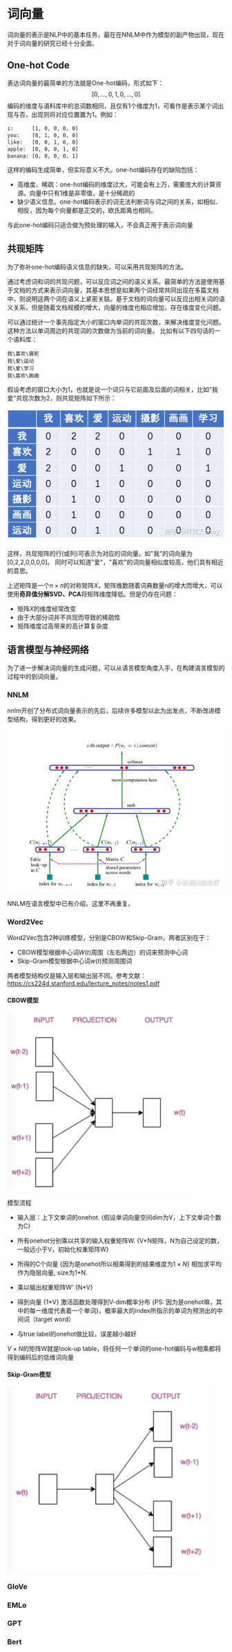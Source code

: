# 词向量

词向量的表示是NLP中的基本任务，最在在NNLM中作为模型的副产物出现，现在对于词向量的研究已经十分全面。

## One-hot Code

表达词向量的最简单的方法就是One-hot编码，形式如下：
$$
[0,...,0,1,0,...,0]
$$
编码的维度与语料库中的总词数相同，且仅有1个维度为1，可看作是表示某个词出现与否，出现则将对应位置置为1。例如：

```
i:      [1, 0, 0, 0, 0]
you:    [0, 1, 0, 0, 0]
like:   [0, 0, 1, 0, 0]
apple:  [0, 0, 0, 1, 0]
banana: [0, 0, 0, 0, 1]
```



这样的编码生成简单，但实际意义不大。one-hot编码存在的缺陷包括：

- 高维度、稀疏：one-hot编码的维度过大，可能会有上万，需要庞大的计算资源。向量中只有1维是非零值，是十分稀疏的
- 缺少语义信息。one-hot编码表示的词无法判断词与词之间的关系，如相似、相反，因为每个向量都是正交的，欧氏距离也相同。

与此one-hot编码只适合做为预处理的输入，不会真正用于表示词向量

## 共现矩阵

为了弥补one-hot编码语义信息的缺失，可以采用共现矩阵的方法。

通过考虑词和词的共现问题，可以反应词之间的语义关系。最简单的方法是使用基于文档的方式来表示词向量，其基本思想是如果两个词经常共同出现在多篇文档中，则说明这两个词在语义上紧密关联。基于文档的词向量可以反应出相关词的语义关系，但是随着文档规模的增大，向量的维度也相应增加，存在维度变化问题。

可以通过统计一个事先指定大小的窗口内单词的共现次数，来解决维度变化问题。这种方法以单词周边的共现词的次数做为当前的词向量。 比如有以下四句话的一个语料库：

```
我\喜欢\摄影
我\爱\运动
我\爱\学习
我\喜欢\画画
```

假设考虑的窗口大小为1，也就是说一个词只与它前面及后面的词相关，比如"我 爱"共现次数为2，则共现矩阵如下所示：

![img](../../img/v2-2b4429a498b1a6e06f323401fdc793b8_b.jpg)

这样，共现矩阵的行(或列)可表示为对应的词向量。如"我"的词向量为[0,2,2,0,0,0,0]。 同时可以知道"爱"，"喜欢"的词向量相似度较高，他们具有相近的意思。

上述矩阵是一个$n\times n$的对称矩阵$X$，矩阵维数随着词典数量n的增大而增大，可以使用**奇异值分解SVD、PCA**将矩阵维度降低。但是仍存在问题：

- 矩阵$X$的维度经常改变
- 由于大部分词并不共现而导致的稀疏性
- 矩阵维度过高带来的高计算复杂度

## 语言模型与神经网络

为了进一步解决词向量的生成问题，可以从语言模型角度入手，在构建语言模型的过程中的到词向量。

### NNLM

nnlm开创了分布式词向量表示的先后，后续许多模型以此为出发点，不断改进模型结构，得到更好的效果。

![img](../../img/v2-668ee005a47991cfbb26e6fa73425895_b.jpg)

NNLM在语言模型中已有介绍，这里不再重复。

### Word2Vec

Word2Vec包含2种训练模型，分别是CBOW和Skip-Gram，两者区别在于：

- CBOW模型根据中心词$W(t)$周围（左右两边）的词来预测中心词
- Skip-Gram模型根据中心词$w(t)$预测周围词

两者模型结构仅是输入层和输出层不同。参考文献：https://cs224d.stanford.edu/lecture_notes/notes1.pdf

#### CBOW模型

![img](../../img/v2-2a319bac1bb7fcae2f4395d2c38674ea_720w.jpg)

模型流程

- 输入层：上下文单词的onehot.  {假设单词向量空间dim为V，上下文单词个数为C}

- 所有onehot分别乘以共享的输入权重矩阵W. {V*N矩阵，N为自己设定的数，一般远小于V，初始化权重矩阵W}

- 所得的C个向量 {因为是onehot所以相乘得到的结果维度为$1\times N$} 相加求平均作为隐层向量, size为1*N.

- 乘以输出权重矩阵W' {N*V}

- 得到向量 {1*V} 激活函数处理得到V-dim概率分布  {PS: 因为是onehot嘛，其中的每一维度代表着一个单词}，概率最大的index所指示的单词为预测出的中间词（target word）

- 与true label的onehot做比较，误差越小越好

$V\times N$的矩阵W就是look-up table，将任何一个单词的one-hot编码与w相乘都将得到编码后的低维词向量

#### Skip-Gram模型

![img](../../img/v2-a54db7c984e6eaf9f06cf21178238fc6_720w.jpg)





### GloVe

### EMLo

### GPT

### Bert

